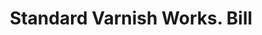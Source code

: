 ---
doi: 10.7916/D8M62XFF
date_other: '1902'
date_other_textual: '1902'
form: printed ephemera
genre:
- Invoices
name:
- Standard Varnish Works
object_in_context_url: https://biggert.cul.columbia.edu/items/view/ave_biggert_01124
subject_hierarchical_geographic:
- New York, New York, United States
subject_name:
- Standard Varnish Works
title: Standard Varnish Works. Bill
sort_title: Standard Varnish Works. Bill
call_number: ave_biggert_01124
coordinates:
- 40.71277777777778,-74.00583333333333
pid: ave_biggert_01124
identifiers: ave_biggert_01124
permalink: /biggert/ave_biggert_01124/
layout: iiif-image-page
---